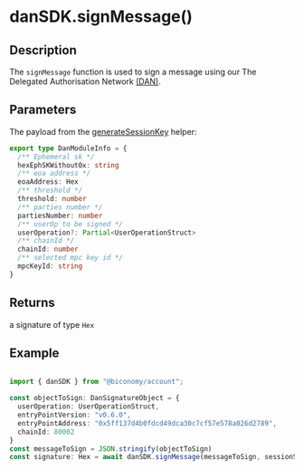 # danSDK.signMessage()

## Description

The `signMessage` function is used to sign a message using our The Delegated Authorisation Network [(DAN)](https://www.biconomy.io/post/introducing-dan-the-programmable-authorisation-network-for-ai-agents).

## Parameters

The payload from the [generateSessionKey](./generateSessionKey.md) helper:

```ts
export type DanModuleInfo = {
  /** Ephemeral sk */
  hexEphSKWithout0x: string
  /** eoa address */
  eoaAddress: Hex
  /** threshold */
  threshold: number
  /** parties number */
  partiesNumber: number
  /** userOp to be signed */
  userOperation?: Partial<UserOperationStruct>
  /** chainId */
  chainId: number
  /** selected mpc key id */
  mpcKeyId: string
}
```

## Returns

a signature of type `Hex`

## Example

```ts

import { danSDK } from "@biconomy/account";

const objectToSign: DanSignatureObject = {
  userOperation: UserOperationStruct,
  entryPointVersion: "v0.6.0",
  entryPointAddress: "0x5ff137d4b0fdcd49dca30c7cf57e578a026d2789",
  chainId: 80002
}
const messageToSign = JSON.stringify(objectToSign)
const signature: Hex = await danSDK.signMessage(messageToSign, sessionSignerData.danModuleInfo); // From the generateSessionKey helper
```